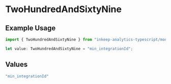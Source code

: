 # TwoHundredAndSixtyNine

## Example Usage

```typescript
import { TwoHundredAndSixtyNine } from "inkeep-analytics-typescript/models/operations";

let value: TwoHundredAndSixtyNine = "min_integrationId";
```

## Values

```typescript
"min_integrationId"
```